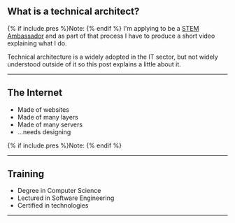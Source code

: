 
## What is a technical architect?

{% if include.pres %}Note: {% endif %}
I'm applying to be a [STEM Ambassador](https://www.stem.org.uk/stem-ambassadors) and as part of that process I have to produce a short video explaining what I do.

Technical architecture is a widely adopted in the IT sector, but not widely understood outside of it so this post explains a little about it.

---

## The Internet
* Made of websites
* Made of many layers
* Made of many servers
* ...needs designing

{% if include.pres %}Note: {% endif %}

---

## Training
+ Degree in Computer Science
+ Lectured in Software Engineering
+ Certified in technologies

---

